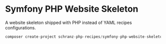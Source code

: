 # Symfony PHP Website Skeleton

A website skeleton shipped with PHP instead of YAML recipes configurations. 

```php
composer create-project schranz-php-recipes/symfony-php-website-skeleton
```
